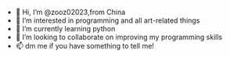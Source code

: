 - 👋 Hi, I’m @zooz02023,from China
- 👀 I’m interested in programming and all art-related things
- 🌱 I’m currently learning python
- 💞️ I’m looking to collaborate on improving my programming skills
- 📫 dm me if you have something to tell me!

<!---
zooz02023/zooz02023 is a ✨ special ✨ repository because its `README.md` (this file) appears on your GitHub profile.
You can click the Preview link to take a look at your changes.
--->
